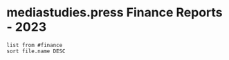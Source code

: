 # mediastudies.press Finance Reports - 2023


```dataview  
list from #finance
sort file.name DESC 
```